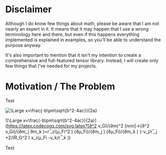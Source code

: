 # Disclaimer

Although I do know few things about math, please be aware that I am not nearly an expert in it. It means that it may 
happen that I use a wrong terminology here and there, but even if this happens everything implemented is explained in 
examples, so you'll be able to understand the purpose anyway.

It's also important to mention that it isn't my intention to create a comprehensive and full-featured tensor library. 
Instead, I will create only few things that I've needed for my projects.

# Motivation / The Problem



Test

![\Large x=\frac{-b\pm\sqrt{b^2-4ac}}{2a}](https://latex.codecogs.com/svg.latex?\Large&space;x=\frac{-b\pm\sqrt{b^2+4ac}}{2a})

![\Large x=\frac{-b\pm\sqrt{b^2-4ac}}{2a}](https://latex.codecogs.com/svg.latex?(∂^2 v_G)/(∂m)^2   [n*n*n]→(∂^2 v_Gi)/(∂m_j ∂m_k )=r ̅_i/(μ_Fi^2 )  (∂μ_Fi)/(∂m_j )  (∂μ_Fi)/(∂m_k ) (-v_j/r ̅_j +2/(R_G^2 )  x_i/μ_Fi -v_k/r ̅_k ))

Test